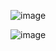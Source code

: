 
![image](https://github.com/user-attachments/assets/6fcb22d9-76b2-4e16-bca5-39e9819a6326)


![image](https://github.com/user-attachments/assets/cfa8c621-4acc-480b-8e16-ca58f688893d)

